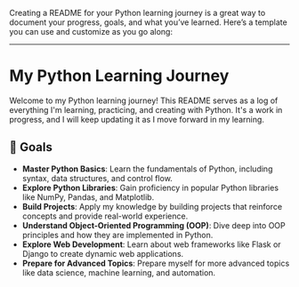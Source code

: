 Creating a README for your Python learning journey is a great way to document your progress, goals, and what you’ve learned. Here’s a template you can use and customize as you go along:

---

# My Python Learning Journey

Welcome to my Python learning journey! This README serves as a log of everything I'm learning, practicing, and creating with Python. It's a work in progress, and I will keep updating it as I move forward in my learning.

## 🚀 Goals

- **Master Python Basics**: Learn the fundamentals of Python, including syntax, data structures, and control flow.
- **Explore Python Libraries**: Gain proficiency in popular Python libraries like NumPy, Pandas, and Matplotlib.
- **Build Projects**: Apply my knowledge by building projects that reinforce concepts and provide real-world experience.
- **Understand Object-Oriented Programming (OOP)**: Dive deep into OOP principles and how they are implemented in Python.
- **Explore Web Development**: Learn about web frameworks like Flask or Django to create dynamic web applications.
- **Prepare for Advanced Topics**: Prepare myself for more advanced topics like data science, machine learning, and automation.

